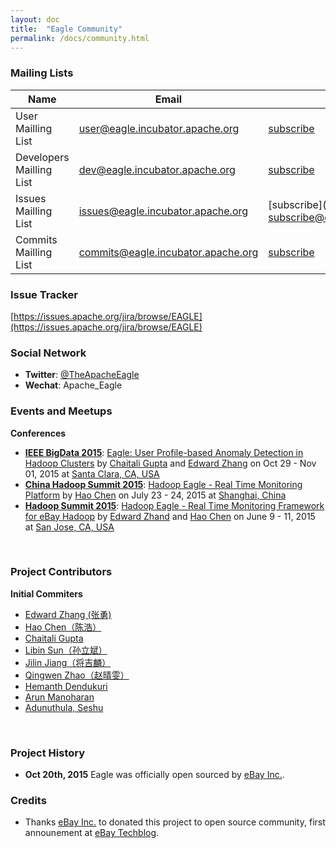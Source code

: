 ```yaml
---
layout: doc
title:  "Eagle Community" 
permalink: /docs/community.html
---
```

### Mailing Lists

|Name|Email|Subscribe|Unsubscribe|Archive|
|----|-----|---------|-----------|-------|
| User Mailling List|[user@eagle.incubator.apache.org](mailto:user@eagle.incubator.apache.org)|[subscribe](mailto:user-subscribe@eagle.incubator.apache.org)|[unsubscribe](mailto:user-unsubscribe@eagle.incubator.apache.org)| [eagle-user](http://mail-archives.apache.org/mod_mbox/eagle-user/)|
| Developers Mailling List|[dev@eagle.incubator.apache.org](mailto:dev@eagle.incubator.apache.org)|[subscribe](mailto:dev-subscribe@eagle.incubator.apache.org)|[unsubscribe](mailto:dev-unsubscribe@eagle.incubator.apache.org)| [eagle-user](http://mail-archives.apache.org/mod_mbox/eagle-dev/)|
| Issues Mailling List|[issues@eagle.incubator.apache.org](mailto:issues@eagle.incubator.apache.org)|[subscribe](mailto: issues-subscribe@eagle.incubator.apache.org)|[unsubscribe](mailto:issues-unsubscribe@eagle.incubator.apache.org)| [eagle-issues](http://mail-archives.apache.org/mod_mbox/eagle-issues/)|
| Commits Mailling List|[commits@eagle.incubator.apache.org](mailto:commits@eagle.incubator.apache.org)|[subscribe](mailto:commits-subscribe@eagle.incubator.apache.org)|[unsubscribe](mailto:commits-unsubscribe@eagle.incubator.apache.org)| [eagle-commits](http://mail-archives.apache.org/mod_mbox/eagle-commits/)|


### Issue Tracker

[https://issues.apache.org/jira/browse/EAGLE](https://issues.apache.org/jira/browse/EAGLE)

### Social Network

* **Twitter**: [@TheApacheEagle](https://twitter.com/TheApacheEagle)
* **Wechat**: Apache_Eagle

### Events and Meetups

**Conferences**

* [**IEEE BigData 2015**](http://cci.drexel.edu/bigdata/bigdata2015/): [Eagle: User Profile-based Anomaly Detection in Hadoop Clusters](http://cci.drexel.edu/bigdata/bigdata2015/APaper.html) by [Chaitali Gupta](https://github.com/chaitaligupta) and [Edward Zhang](https://github.com/yonzhang) on Oct 29 - Nov 01, 2015 at [Santa Clara, CA, USA](https://www.google.com/maps/place/Santa+Clara,+CA)
* [**China Hadoop Summit 2015**](http://www.chinahadoop.com/english): [Hadoop Eagle - Real Time Monitoring Platform](http://www.slideshare.net/haoch/hadoop-eaglev4) by [Hao Chen](https://github.com/haoch) on July 23 - 24, 2015 at [Shanghai, China](https://www.google.com/maps/place/Shanghai,+China)
* [**Hadoop Summit 2015**](http://2015.hadoopsummit.org/san-jose/): [Hadoop Eagle - Real Time Monitoring Framework for eBay Hadoop](http://www.slideshare.net/Hadoop_Summit/hadoop-eagle-real-time-monitoring) by [Edward Zhand](https://github.com/yonzhang) and [Hao Chen](https://github.com/haoch) on June 9 - 11, 2015 at [San Jose, CA, USA](https://www.google.com/maps/place/San+Jose,+CA)
<br/>

### Project Contributors

**Initial Commiters**

* [Edward Zhang (张勇)](https://github.com/yonzhang)
* [Hao Chen（陈浩）](https://github.com/haoch)
* [Chaitali Gupta](https://github.com/chaitaligupta)
* [Libin Sun（孙立斌）](https://github.com/sunlibin)
* [Jilin Jiang（将吉麟）](https://github.com/zombiej)
* [Qingwen Zhao（赵晴雯）](https://github.com/qingwen220)
* [Hemanth Dendukuri](https://github.com/hdendukuri)
* [Arun Manoharan](https://github.com/armanoharan)
* [Adunuthula, Seshu](https://github.com/seshuad)
<br/>

### Project History

* **Oct 20th, 2015** Eagle was officially open sourced by [eBay Inc.](http://www.ebay.com).

### Credits

* Thanks [eBay Inc.](http://www.ebay.com) to donated this project to open source community, first announement at [eBay Techblog](http://www.ebaytechblog.com/2015/10/23/eagle-is-your-hadoop-data-secured/).
